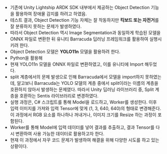 - 기존에 Unity Lightship ARDK SDK 내부에서 제공하는 Object Detection 기능을 활용하여 장애물 감지를 하려고 하였음.
- 테스트 결과, Object Detection 기능 자체는 잘 작동하지만 **킥보드 또는 자전거**를 잘 분류하지 못하는 문제가 발생하였다.
- 따라서 Object Detection 역시 Image Segmentation과 동일하게 학습된 모델을 ONNX 파일로 변환한 뒤 유니티 Barracuda 딥러닝 프레임워크를 활용하여 실행시키려 한다.
- Object Detection 모델은 **YOLO11n** 모델을 활용하려 한다.
- Python을 활용해 
- 현재 YOLO11n 모델을 ONNX 파일로 변환하였고, 이를 유니티에 Import 해두었다.
- split 계층에서의 문제 발생으로 인해 Barracuda에서 모델을 import하지 못하였는데, 알고보니 Barracuda는 YOLO 모델의 계층 중에서 split이라는 이름의 계층을 호환하지 않아서 발생하는 문제였다. 따라서 Unity 딥러닝 라이브러리 중, Split 계층을 호환하는 Sentis 라이브러리로 변경하였다.
- 실행 과정은, C# 스크립트를 통해 Model을 로드하고, Worker를 생성한다. 이후 입력 이미지를 가져와 입력 Tensor에 맞게 (1, 3, 640, 640)의 형태로 변경해준다. 이 과정에서 RGB 요소를 하나하나 꺼내거나, 이미지 크기를 Resize 하는 과정이 포함된다.
- Worker를 통해 Model에 입력 데이터를 넣어 결과를 추출하고, 결과 Tensor를 다시 변환하여 사용 가능한 데이터로 활용하고자 한다.
- 현재 이 과정에서 자꾸 코드 문제가 발생하여 해결을 위해 다양한 시도를 하고 있는 상황이다.